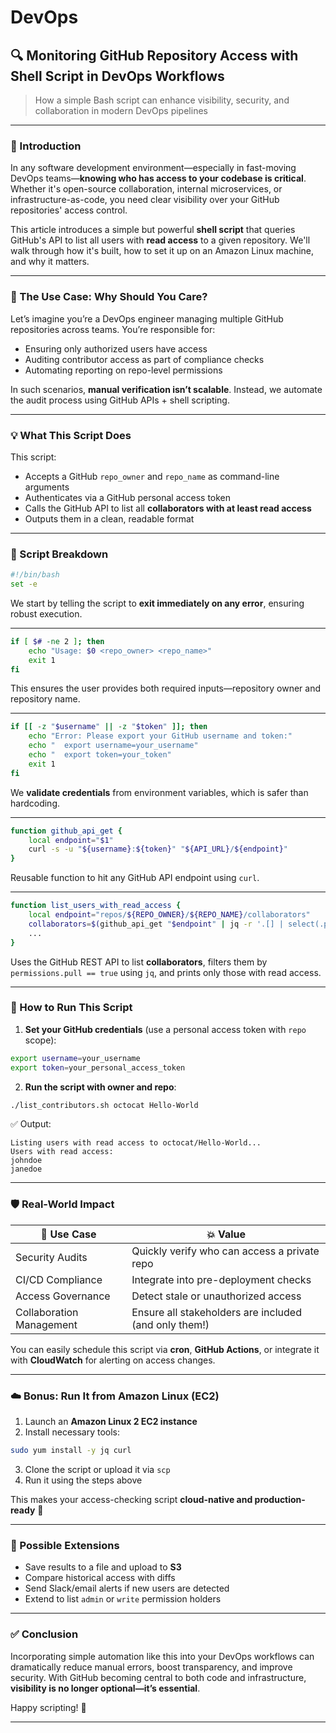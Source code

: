# DevOps

## 🔍 **Monitoring GitHub Repository Access with Shell Script in DevOps Workflows**

> How a simple Bash script can enhance visibility, security, and collaboration in modern DevOps pipelines

---

### 👋 Introduction

In any software development environment—especially in fast-moving DevOps teams—**knowing who has access to your codebase is critical**. Whether it's open-source collaboration, internal microservices, or infrastructure-as-code, you need clear visibility over your GitHub repositories' access control.

This article introduces a simple but powerful **shell script** that queries GitHub's API to list all users with **read access** to a given repository. We'll walk through how it's built, how to set it up on an Amazon Linux machine, and why it matters.

---

### 🔧 The Use Case: Why Should You Care?

Let’s imagine you’re a DevOps engineer managing multiple GitHub repositories across teams. You’re responsible for:

- Ensuring only authorized users have access
- Auditing contributor access as part of compliance checks
- Automating reporting on repo-level permissions

In such scenarios, **manual verification isn’t scalable**. Instead, we automate the audit process using GitHub APIs + shell scripting.

---

### 💡 What This Script Does

This script:
- Accepts a GitHub `repo_owner` and `repo_name` as command-line arguments
- Authenticates via a GitHub personal access token
- Calls the GitHub API to list all **collaborators with at least read access**
- Outputs them in a clean, readable format

---

### 🧠 Script Breakdown

```bash
#!/bin/bash
set -e
```
We start by telling the script to **exit immediately on any error**, ensuring robust execution.

---

```bash
if [ $# -ne 2 ]; then
    echo "Usage: $0 <repo_owner> <repo_name>"
    exit 1
fi
```
This ensures the user provides both required inputs—repository owner and repository name.

---

```bash
if [[ -z "$username" || -z "$token" ]]; then
    echo "Error: Please export your GitHub username and token:"
    echo "  export username=your_username"
    echo "  export token=your_token"
    exit 1
fi
```
We **validate credentials** from environment variables, which is safer than hardcoding.

---

```bash
function github_api_get {
    local endpoint="$1"
    curl -s -u "${username}:${token}" "${API_URL}/${endpoint}"
}
```
Reusable function to hit any GitHub API endpoint using `curl`.

---

```bash
function list_users_with_read_access {
    local endpoint="repos/${REPO_OWNER}/${REPO_NAME}/collaborators"
    collaborators=$(github_api_get "$endpoint" | jq -r '.[] | select(.permissions.pull == true) | .login')
    ...
}
```
Uses the GitHub REST API to list **collaborators**, filters them by `permissions.pull == true` using `jq`, and prints only those with read access.

---

### 🚀 How to Run This Script

1. **Set your GitHub credentials** (use a personal access token with `repo` scope):
```bash
export username=your_username
export token=your_personal_access_token
```

2. **Run the script with owner and repo**:
```bash
./list_contributors.sh octocat Hello-World
```

✅ Output:
```
Listing users with read access to octocat/Hello-World...
Users with read access:
johndoe
janedoe
```

---

### 🛡️ Real-World Impact

| 📌 Use Case | 💥 Value |
|------------|----------|
| Security Audits | Quickly verify who can access a private repo |
| CI/CD Compliance | Integrate into pre-deployment checks |
| Access Governance | Detect stale or unauthorized access |
| Collaboration Management | Ensure all stakeholders are included (and only them!) |

You can easily schedule this script via **cron**, **GitHub Actions**, or integrate it with **CloudWatch** for alerting on access changes.

---

### ☁️ Bonus: Run It from Amazon Linux (EC2)

1. Launch an **Amazon Linux 2 EC2 instance**
2. Install necessary tools:
```bash
sudo yum install -y jq curl
```
3. Clone the script or upload it via `scp`
4. Run it using the steps above

This makes your access-checking script **cloud-native and production-ready** 💪

---

### 🧩 Possible Extensions

- Save results to a file and upload to **S3**
- Compare historical access with diffs
- Send Slack/email alerts if new users are detected
- Extend to list `admin` or `write` permission holders

---

### ✅ Conclusion

Incorporating simple automation like this into your DevOps workflows can dramatically reduce manual errors, boost transparency, and improve security. With GitHub becoming central to both code and infrastructure, **visibility is no longer optional—it’s essential**.

Happy scripting! 🐧

---
